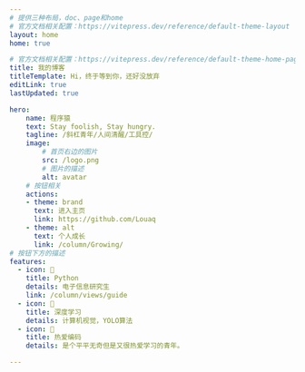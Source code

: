 ```yaml
---
# 提供三种布局，doc、page和home
# 官方文档相关配置：https://vitepress.dev/reference/default-theme-layout
layout: home
home: true

# 官方文档相关配置：https://vitepress.dev/reference/default-theme-home-page
title: 我的博客
titleTemplate: Hi，终于等到你，还好没放弃
editLink: true
lastUpdated: true

hero:
    name: 程序猿
    text: Stay foolish, Stay hungry.
    tagline: /斜杠青年/人间清醒/工具控/
    image:
        # 首页右边的图片
        src: /logo.png
        # 图片的描述
        alt: avatar
    # 按钮相关
    actions:
    - theme: brand
      text: 进入主页
      link: https://github.com/Louaq
    - theme: alt
      text: 个人成长
      link: /column/Growing/
# 按钮下方的描述
features:
  - icon: 🤹
    title: Python
    details: 电子信息研究生
    link: /column/views/guide
  - icon: 👩
    title: 深度学习
    details: 计算机视觉，YOLO算法
  - icon: 🧩
    title: 热爱编码
    details: 是个平平无奇但是又很热爱学习的青年。

---
```


